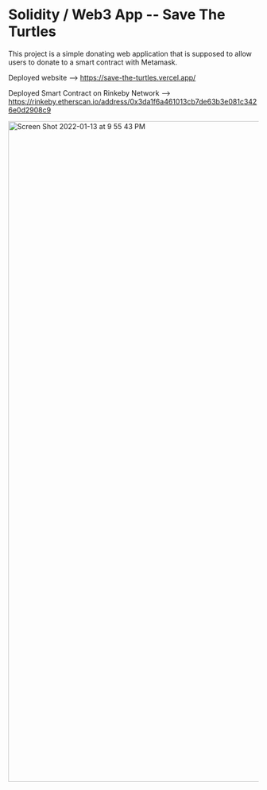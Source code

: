 # Solidity / Web3 App -- Save The Turtles

This project is a simple donating web application that is supposed to allow users to donate to a smart contract with Metamask.

Deployed website --> https://save-the-turtles.vercel.app/

Deployed Smart Contract on Rinkeby Network --> https://rinkeby.etherscan.io/address/0x3da1f6a461013cb7de63b3e081c3426e0d2908c9

<img width="1326" alt="Screen Shot 2022-01-13 at 9 55 43 PM" src="https://user-images.githubusercontent.com/97472796/149458885-d3c9a780-9cc8-49b2-af47-cb1552e8e6fb.png">
